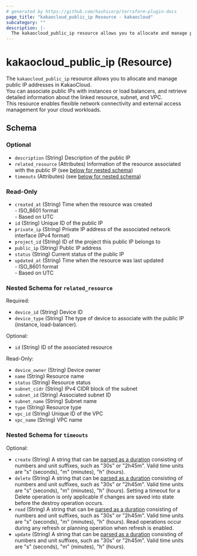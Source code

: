 ```yaml
---
# generated by https://github.com/hashicorp/terraform-plugin-docs
page_title: "kakaocloud_public_ip Resource - kakaocloud"
subcategory: ""
description: |-
  The kakaocloud_public_ip resource allows you to allocate and manage public IP addresses in KakaoCloud.You can associate public IPs with instances or load balancers, and retrieve detailed information about the linked resource, subnet, and VPC.This resource enables flexible network connectivity and external access management for your cloud workloads.
---
```


# kakaocloud_public_ip (Resource)

The `kakaocloud_public_ip` resource allows you to allocate and manage public IP addresses in KakaoCloud.  
You can associate public IPs with instances or load balancers, and retrieve detailed information about the linked resource, subnet, and VPC.  
This resource enables flexible network connectivity and external access management for your cloud workloads.



<!-- schema generated by tfplugindocs -->
## Schema

### Optional

- `description` (String) Description of the public IP
- `related_resource` (Attributes) Information of the resource associated with the public IP (see [below for nested schema](#nestedatt--related_resource))
- `timeouts` (Attributes) (see [below for nested schema](#nestedatt--timeouts))

### Read-Only

- `created_at` (String) Time when the resource was created <br/> - ISO_8601 format <br/> - Based on UTC
- `id` (String) Unique ID of the public IP
- `private_ip` (String) Private IP address of the associated network interface (IPv4 format)
- `project_id` (String) ID of the project this public IP belongs to
- `public_ip` (String) Public IP address
- `status` (String) Current status of the public IP
- `updated_at` (String) Time when the resource was last updated <br/> - ISO_8601 format <br/> - Based on UTC

<a id="nestedatt--related_resource"></a>
### Nested Schema for `related_resource`

Required:

- `device_id` (String) Device ID
- `device_type` (String) The type of device to associate with the public IP (instance, load-balancer).

Optional:

- `id` (String) ID of the associated resource

Read-Only:

- `device_owner` (String) Device owner
- `name` (String) Resource name
- `status` (String) Resource status
- `subnet_cidr` (String) IPv4 CIDR block of the subnet
- `subnet_id` (String) Associated subnet ID
- `subnet_name` (String) Subnet name
- `type` (String) Resource type
- `vpc_id` (String) Unique ID of the VPC
- `vpc_name` (String) VPC name


<a id="nestedatt--timeouts"></a>
### Nested Schema for `timeouts`

Optional:

- `create` (String) A string that can be [parsed as a duration](https://pkg.go.dev/time#ParseDuration) consisting of numbers and unit suffixes, such as "30s" or "2h45m". Valid time units are "s" (seconds), "m" (minutes), "h" (hours).
- `delete` (String) A string that can be [parsed as a duration](https://pkg.go.dev/time#ParseDuration) consisting of numbers and unit suffixes, such as "30s" or "2h45m". Valid time units are "s" (seconds), "m" (minutes), "h" (hours). Setting a timeout for a Delete operation is only applicable if changes are saved into state before the destroy operation occurs.
- `read` (String) A string that can be [parsed as a duration](https://pkg.go.dev/time#ParseDuration) consisting of numbers and unit suffixes, such as "30s" or "2h45m". Valid time units are "s" (seconds), "m" (minutes), "h" (hours). Read operations occur during any refresh or planning operation when refresh is enabled.
- `update` (String) A string that can be [parsed as a duration](https://pkg.go.dev/time#ParseDuration) consisting of numbers and unit suffixes, such as "30s" or "2h45m". Valid time units are "s" (seconds), "m" (minutes), "h" (hours).
